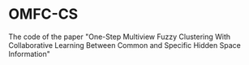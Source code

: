 # OMFC-CS
The code of the paper "One-Step Multiview Fuzzy Clustering With Collaborative Learning Between Common and Specific Hidden Space Information"
